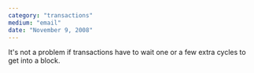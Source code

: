 ```yaml
---
category: "transactions"
medium: "email"
date: "November 9, 2008"
---
```

It's not a problem if transactions have to wait one or a few extra cycles to get into a block.